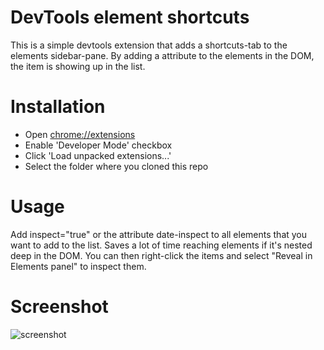 DevTools element shortcuts
===

This is a simple devtools extension that adds a shortcuts-tab to the elements sidebar-pane. By adding a attribute to the elements in the DOM, the item is showing up in the list.

Installation
===

 * Open [chrome://extensions](chrome://extensions)
 * Enable 'Developer Mode' checkbox
 * Click 'Load unpacked extensions...'
 * Select the folder where you cloned this repo

Usage
===

Add inspect="true" or the attribute date-inspect to all elements that you want to add to the list. Saves a lot of time reaching elements if it's nested deep in the DOM. You can then right-click the items and select "Reveal in Elements panel" to inspect them.

Screenshot
====
![screenshot](https://raw.github.com/inear/devtools-shortcuts/master/screenshot.png)
